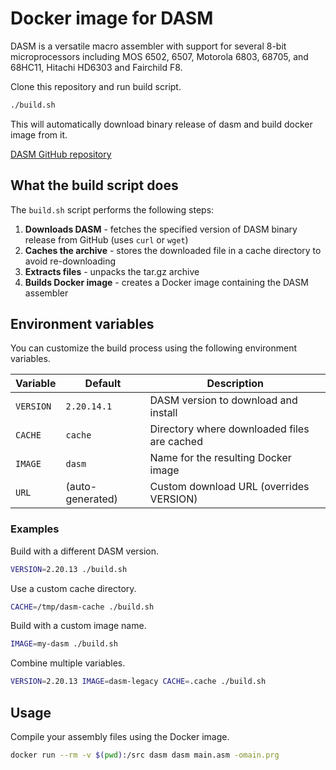 # Docker image for DASM

DASM is a versatile macro assembler with support for several 8-bit microprocessors
including MOS 6502, 6507, Motorola 6803, 68705, and 68HC11, Hitachi HD6303 and Fairchild F8.

Clone this repository and run build script.

```bash
./build.sh
```

This will automatically download binary release of dasm and build docker image from it.

[DASM GitHub repository](https://github.com/dasm-assembler/dasm)

## What the build script does

The `build.sh` script performs the following steps:

1. **Downloads DASM** - fetches the specified version of DASM binary release from GitHub (uses `curl` or `wget`)
2. **Caches the archive** - stores the downloaded file in a cache directory to avoid re-downloading
3. **Extracts files** - unpacks the tar.gz archive
4. **Builds Docker image** - creates a Docker image containing the DASM assembler

## Environment variables

You can customize the build process using the following environment variables.

| Variable | Default | Description |
|----------|---------|-------------|
| `VERSION` | `2.20.14.1` | DASM version to download and install |
| `CACHE` | `cache` | Directory where downloaded files are cached |
| `IMAGE` | `dasm` | Name for the resulting Docker image |
| `URL` | (auto-generated) | Custom download URL (overrides VERSION) |

### Examples

Build with a different DASM version.

```bash
VERSION=2.20.13 ./build.sh
```

Use a custom cache directory.

```bash
CACHE=/tmp/dasm-cache ./build.sh
```

Build with a custom image name.

```bash
IMAGE=my-dasm ./build.sh
```

Combine multiple variables.

```bash
VERSION=2.20.13 IMAGE=dasm-legacy CACHE=.cache ./build.sh
```

## Usage

Compile your assembly files using the Docker image.

```bash
docker run --rm -v $(pwd):/src dasm dasm main.asm -omain.prg
```
